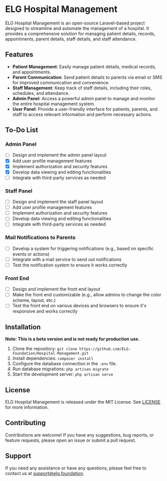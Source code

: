 # ELG Hospital Management

ELG Hospital Management is an open-source Laravel-based project designed to streamline and automate the management of a hospital. It provides a comprehensive solution for managing patient details, records, appointments, parent details, staff details, and staff attendance.

## Features

- **Patient Management**: Easily manage patient details, medical records, and appointments.
- **Parent Communication**: Send patient details to parents via email or SMS for improved communication and convenience.
- **Staff Management**: Keep track of staff details, including their roles, schedules, and attendance.
- **Admin Panel**: Access a powerful admin panel to manage and monitor the entire hospital management system.
- **User Panel**: Provide a user-friendly interface for patients, parents, and staff to access relevant information and perform necessary actions.

## To-Do List

### Admin Panel
- [ ] Design and implement the admin panel layout
- [x] Add user profile management features
- [x] Implement authorization and security features
- [x] Develop data viewing and editing functionalities
- [ ] Integrate with third-party services as needed

### Staff Panel
- [ ] Design and implement the staff panel layout
- [ ] Add user profile management features
- [ ] Implement authorization and security features
- [ ] Develop data viewing and editing functionalities
- [ ] Integrate with third-party services as needed

### Mail Notifications to Parents
- [ ] Develop a system for triggering notifications (e.g., based on specific events or actions)
- [ ] Integrate with a mail service to send out notifications
- [ ] Test the notification system to ensure it works correctly

### Front End
- [ ] Design and implement the front end layout
- [ ] Make the front end customizable (e.g., allow admins to change the color scheme, layout, etc.)
- [ ] Test the front end on various devices and browsers to ensure it's responsive and works correctly

## Installation

**Note: This is a beta version and is not ready for production use.**

1. Clone the repository: `git clone https://github.com/ELG-Foundation/Hospital-Management.git`
2. Install dependencies: `composer install`
3. Configure the database connection in the `.env` file.
4. Run database migrations: `php artisan migrate`
5. Start the development server: `php artisan serve`


## License

ELG Hospital Management is released under the MIT License. See [LICENSE](LICENSE) for more information.

## Contributing

Contributions are welcome! If you have any suggestions, bug reports, or feature requests, please open an issue or submit a pull request.

## Support

If you need any assistance or have any questions, please feel free to contact us at support@elg.foundation.

